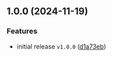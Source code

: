 ## 1.0.0 (2024-11-19)

### Features

* initial release `v1.0.0` ([d1a73eb](https://github.com/terraform-hetzner-modules/terraform-hetzner-volume/commit/d1a73ebc0aa1318fb015209848d5ed7707874329))
